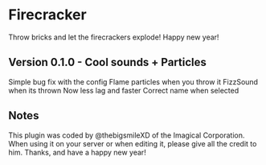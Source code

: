 # Firecracker
Throw bricks and let the firecrackers explode! Happy new year!

## Version 0.1.0 - Cool sounds + Particles
Simple bug fix with the config
Flame particles when you throw it
FizzSound when its thrown
Now less lag and faster
Correct name when selected

## Notes
This plugin was coded by @thebigsmileXD of the Imagical Corporation. When using it on your server or when editing it, please give all the credit to him. Thanks, and have a happy new year!
